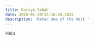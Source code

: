 ```yaml
---
title: Dariya Sahab
date: 2020-01-30T15:16:18.183Z
description: 'Rated one of the most '
---
```

Help
